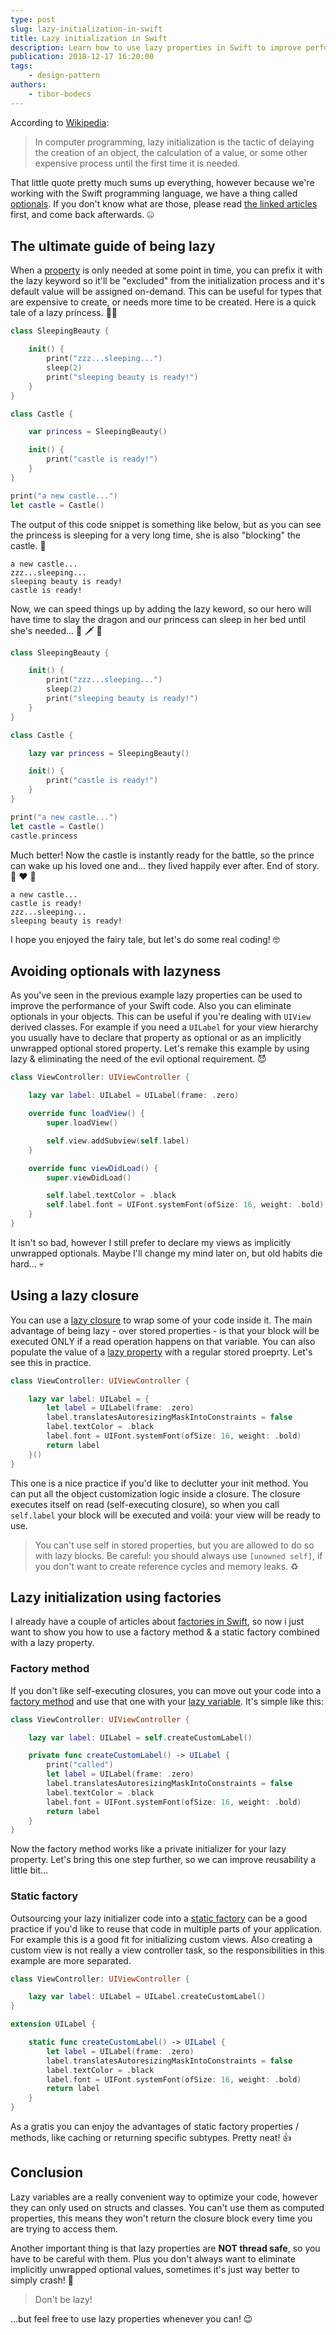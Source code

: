 ```yaml
---
type: post
slug: lazy-initialization-in-swift
title: Lazy initialization in Swift
description: Learn how to use lazy properties in Swift to improve performance, avoid optionals or just to make the init process more clean.
publication: 2018-12-17 16:20:00
tags: 
    - design-pattern
authors:
    - tibor-bodecs
---
```


According to [Wikipedia](https://en.wikipedia.org/wiki/Lazy_initialization):

> In computer programming, lazy initialization is the tactic of delaying the creation of an object, the calculation of a value, or some other expensive process until the first time it is needed.

That little quote pretty much sums up everything, however because we're working with the Swift programming language, we have a thing called [optionals](https://developer.apple.com/documentation/swift/optional). If you don't know what are those, please read [the linked articles](https://hackernoon.com/swift-optionals-explained-simply-e109a4297298) first, and come back afterwards. 🤐

## The ultimate guide of being lazy

When a [property](https://docs.swift.org/swift-book/LanguageGuide/Properties.html) is only needed at some point in time, you can prefix it with the lazy keyword so it'll be "excluded" from the initialization process and it's default value will be assigned on-demand. This can be useful for types that are expensive to create, or needs more time to be created. Here is a quick tale of a lazy princess. 👸💤

```swift
class SleepingBeauty {

    init() {
        print("zzz...sleeping...")
        sleep(2)
        print("sleeping beauty is ready!")
    }
}

class Castle {

    var princess = SleepingBeauty()

    init() {
        print("castle is ready!")
    }
}

print("a new castle...")
let castle = Castle()
```

The output of this code snippet is something like below, but as you can see the princess is sleeping for a very long time, she is also "blocking" the castle. 🏰

```
a new castle...
zzz...sleeping...
sleeping beauty is ready!
castle is ready!
```

Now, we can speed things up by adding the lazy keword, so our hero will have time to slay the dragon and our princess can sleep in her bed until she's needed... 🐉 🗡 🤴

```swift
class SleepingBeauty {

    init() {
        print("zzz...sleeping...")
        sleep(2)
        print("sleeping beauty is ready!")
    }
}

class Castle {

    lazy var princess = SleepingBeauty()

    init() {
        print("castle is ready!")
    }
}

print("a new castle...")
let castle = Castle()
castle.princess
```

Much better! Now the castle is instantly ready for the battle, so the prince can wake up his loved one and... they lived happily ever after. End of story. 👸 ❤️ 🤴

```
a new castle...
castle is ready!
zzz...sleeping...
sleeping beauty is ready!
```

I hope you enjoyed the fairy tale, but let's do some real coding! 🤓

## Avoiding optionals with lazyness

As you've seen in the previous example lazy properties can be used to improve the performance of your Swift code. Also you can eliminate optionals in your objects. This can be useful if you're dealing with `UIView` derived classes. For example if you need a `UILabel` for your view hierarchy you usually have to declare that property as optional or as an implicitly unwrapped optional stored property. Let's remake this example by using lazy & eliminating the need of the evil optional requirement. 😈

```swift
class ViewController: UIViewController {

    lazy var label: UILabel = UILabel(frame: .zero)

    override func loadView() {
        super.loadView()

        self.view.addSubview(self.label)
    }

    override func viewDidLoad() {
        super.viewDidLoad()

        self.label.textColor = .black
        self.label.font = UIFont.systemFont(ofSize: 16, weight: .bold)
    }
}
```

It isn't so bad, however I still prefer to declare my views as implicitly unwrapped optionals. Maybe I'll change my mind later on, but old habits die hard... 💀

## Using a lazy closure

You can use a [lazy closure](https://www.bobthedeveloper.io/blog/swift-lazy-initialization-with-closures) to wrap some of your code inside it. The main advantage of being lazy - over stored properties - is that your block will be executed ONLY if a read operation happens on that variable. You can also populate the value of a [lazy property](https://useyourloaf.com/blog/swift-lazy-property-initialization/) with a regular stored proeprty. Let's see this in practice.

```swift
class ViewController: UIViewController {

    lazy var label: UILabel = {
        let label = UILabel(frame: .zero)
        label.translatesAutoresizingMaskIntoConstraints = false
        label.textColor = .black
        label.font = UIFont.systemFont(ofSize: 16, weight: .bold)
        return label
    }()
}
```

This one is a nice practice if you'd like to declutter your init method. You can put all the object customization logic inside a closure. The closure executes itself on read (self-executing closure), so when you call `self.label` your block will be executed and voilá: your view will be ready to use.

> You can't use self in stored properties, but you are allowed to do so with lazy blocks. Be careful: you should always use `[unowned self]`, if you don't want to create reference cycles and memory leaks. ♻️

## Lazy initialization using factories

I already have a couple of articles about [factories in Swift](https://theswiftdev.com/2018/06/06/comparing-factory-design-patterns/), so now i just want to show you how to use a factory method & a static factory combined with a lazy property.

### Factory method

If you don't like self-executing closures, you can move out your code into a [factory method](https://theswiftdev.com/2018/05/31/swift-factory-method-design-pattern/) and use that one with your [lazy variable](https://medium.com/@abhimuralidharan/lazy-var-in-ios-swift-96c75cb8a13a). It's simple like this:

```swift
class ViewController: UIViewController {

    lazy var label: UILabel = self.createCustomLabel()

    private func createCustomLabel() -> UILabel {
        print("called")
        let label = UILabel(frame: .zero)
        label.translatesAutoresizingMaskIntoConstraints = false
        label.textColor = .black
        label.font = UIFont.systemFont(ofSize: 16, weight: .bold)
        return label
    }
}
```

Now the factory method works like a private initializer for your lazy property. Let's bring this one step further, so we can improve reusability a little bit...

### Static factory

Outsourcing your lazy initializer code into a [static factory](https://theswiftdev.com/2018/05/29/swift-static-factory-design-pattern/) can be a good practice if you'd like to reuse that code in multiple parts of your application. For example this is a good fit for initializing custom views. Also creating a custom view is not really a view controller task, so the responsibilities in this example are more separated.

```swift
class ViewController: UIViewController {

    lazy var label: UILabel = UILabel.createCustomLabel()
}

extension UILabel {

    static func createCustomLabel() -> UILabel {
        let label = UILabel(frame: .zero)
        label.translatesAutoresizingMaskIntoConstraints = false
        label.textColor = .black
        label.font = UIFont.systemFont(ofSize: 16, weight: .bold)
        return label
    }
}
```

As a gratis you can enjoy the advantages of static factory properties / methods, like caching or returning specific subtypes. Pretty neat! 👍

## Conclusion

Lazy variables are a really convenient way to optimize your code, however they can only used on structs and classes. You can't use them as computed properties, this means they won't return the closure block every time you are trying to access them.

Another important thing is that lazy properties are **NOT thread safe**, so you have to be careful with them. Plus you don't always want to eliminate implicitly unwrapped optional values, sometimes it's just way better to simply crash! 🐛

> Don't be lazy!

...but feel free to use lazy properties whenever you can! 😉
